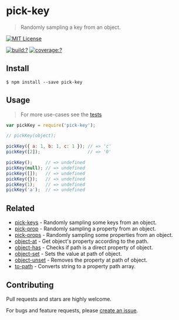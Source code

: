 # pick-key

> Randomly sampling a key from an object.


[![MIT License](https://img.shields.io/badge/license-MIT_License-green.svg?style=flat-square)](https://github.com/bubkoo/pick-key/blob/master/LICENSE)

[![build:?](https://img.shields.io/travis/bubkoo/pick-key/master.svg?style=flat-square)](https://travis-ci.org/bubkoo/pick-key)
[![coverage:?](https://img.shields.io/coveralls/bubkoo/pick-key/master.svg?style=flat-square)](https://coveralls.io/github/bubkoo/pick-key)



## Install

```
$ npm install --save pick-key 
```



## Usage

> For more use-cases see the [tests](https://github.com/bubkoo/pick-key/blob/master/test/spec/index.js)

```js
var pickKey = require('pick-key');

// pickKey(object);

pickKey({ a: 1, b: 1, c: 1 }); // => 'c'
pickKey([2]);                  // => '0'

pickKey();     // => undefined
pickKey(null); // => undefined
pickKey([]);   // => undefined
pickKey({});   // => undefined
pickKey(1);    // => undefined
pickKey('a');  // => undefined
```

## Related

- [pick-keys](https://github.com/bubkoo/pick-keys) - Randomly sampling some keys from an object.
- [pick-prop](https://github.com/bubkoo/pick-prop) - Randomly sampling a property from an object.
- [pick-props](https://github.com/bubkoo/pick-props) - Randomly sampling some properties from an object.
- [object-at](https://github.com/bubkoo/object-at) - Get object's property according to the path.
- [object-has](https://github.com/bubkoo/object-has) - Checks if path is a direct property of object.
- [object-set](https://github.com/bubkoo/object-set) - Sets the value at path of object.
- [object-unset](https://github.com/bubkoo/object-unset) - Removes the property at path of object.
- [to-path](https://github.com/bubkoo/to-path) - Converts string to a property path array. 



## Contributing

Pull requests and stars are highly welcome.

For bugs and feature requests, please [create an issue](https://github.com/bubkoo/pick-key/issues/new).
